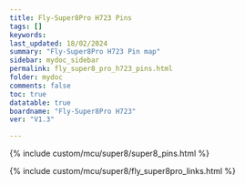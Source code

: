 ```yaml
---
title: Fly-Super8Pro H723 Pins
tags: []
keywords: 
last_updated: 18/02/2024
summary: "Fly-Super8Pro H723 Pin map"
sidebar: mydoc_sidebar
permalink: fly_super8_pro_h723_pins.html
folder: mydoc
comments: false
toc: true
datatable: true
boardname: "Fly-Super8Pro H723" 
ver: "V1.3" 

---
```

{% include custom/mcu/super8/super8_pins.html %}

{% include custom/mcu/super8/fly_super8pro_links.html %}
